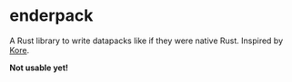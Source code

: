 # enderpack

A Rust library to write datapacks like if they were native Rust. Inspired by [Kore](https://kore.ayfri.com/).

**Not usable yet!**
